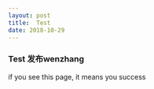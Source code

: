 ```yaml
---
layout: post
title:  Test
date: 2018-10-29
---
```


### Test 发布wenzhang

if you see this page, it means you success